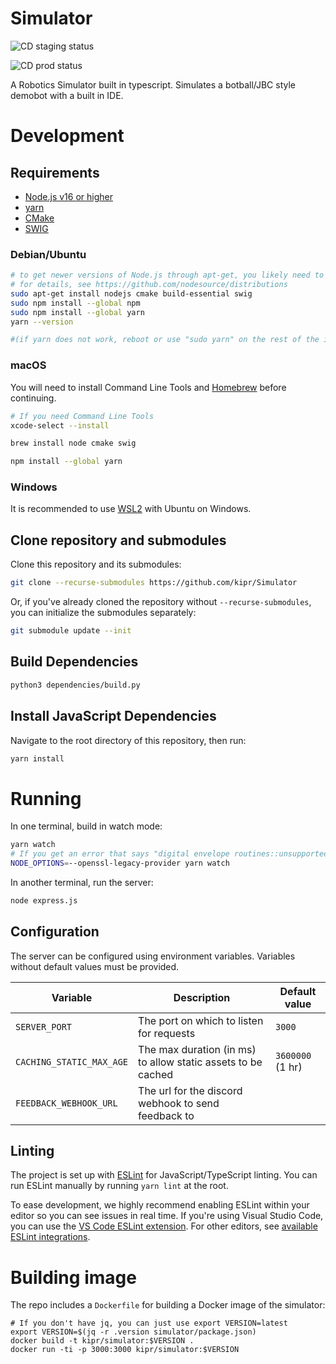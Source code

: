 # Simulator

![CD staging status](https://github.com/kipr/simulator/actions/workflows/cd-staging.yml/badge.svg)

![CD prod status](https://github.com/kipr/simulator/actions/workflows/cd-prod.yml/badge.svg)

A Robotics Simulator built in typescript.
Simulates a botball/JBC style demobot with a built in IDE.

# Development

## Requirements
- [Node.js v16 or higher](https://nodejs.org/)
- [yarn](https://classic.yarnpkg.com/)
- [CMake](https://cmake.org/)
- [SWIG](https://swig.org/)

### Debian/Ubuntu
```bash
# to get newer versions of Node.js through apt-get, you likely need to add the correct NodeSource repositories
# for details, see https://github.com/nodesource/distributions
sudo apt-get install nodejs cmake build-essential swig
sudo npm install --global npm
sudo npm install --global yarn
yarn --version

#(if yarn does not work, reboot or use "sudo yarn" on the rest of the instructions)
```

### macOS

You will need to install Command Line Tools and [Homebrew](https://brew.sh/) before continuing.

```bash
# If you need Command Line Tools
xcode-select --install

brew install node cmake swig

npm install --global yarn
```

### Windows

It is recommended to use [WSL2](https://docs.microsoft.com/en-us/windows/wsl/about) with Ubuntu on Windows.

## Clone repository and submodules

Clone this repository and its submodules:

```bash
git clone --recurse-submodules https://github.com/kipr/Simulator
```

Or, if you've already cloned the repository without `--recurse-submodules`, you can initialize the submodules separately:

```bash
git submodule update --init
```

## Build Dependencies

```bash
python3 dependencies/build.py
```

## Install JavaScript Dependencies

Navigate to the root directory of this repository, then run:
```bash
yarn install
```

# Running

In one terminal, build in watch mode:
```bash
yarn watch
# If you get an error that says "digital envelope routines::unsupported", use:
NODE_OPTIONS=--openssl-legacy-provider yarn watch
```

In another terminal, run the server:
```bash
node express.js
```

## Configuration

The server can be configured using environment variables. Variables without default values must be provided.

| Variable | Description | Default value |
| -------- | ----------- | ------------- |
| `SERVER_PORT` | The port on which to listen for requests | `3000` |
| `CACHING_STATIC_MAX_AGE` | The max duration (in ms) to allow static assets to be cached | `3600000` (1 hr) |
| `FEEDBACK_WEBHOOK_URL` | The url for the discord webhook to send feedback to | | 

## Linting

The project is set up with [ESLint](https://eslint.org/) for JavaScript/TypeScript linting. You can run ESLint manually by running `yarn lint` at the root.

To ease development, we highly recommend enabling ESLint within your editor so you can see issues in real time. If you're using Visual Studio Code, you can use the [VS Code ESLint extension](https://marketplace.visualstudio.com/items?itemName=dbaeumer.vscode-eslint). For other editors, see [available ESLint integrations](https://eslint.org/docs/user-guide/integrations).

# Building image

The repo includes a `Dockerfile` for building a Docker image of the simulator:

```
# If you don't have jq, you can just use export VERSION=latest
export VERSION=$(jq -r .version simulator/package.json)
docker build -t kipr/simulator:$VERSION .
docker run -ti -p 3000:3000 kipr/simulator:$VERSION
```
